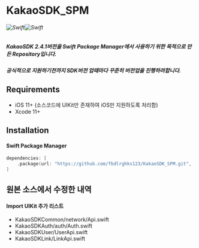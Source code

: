 # KakaoSDK_SPM

###### ![Swift](https://img.shields.io/badge/Version-2.4.1-bright%20green)![Swift](https://img.shields.io/badge/platform-iOS-orange)

##### KakaoSDK 2.4.1버전을 Swift Package Manager에서 사용하기 위한 목적으로 만든 Repository입니다.

##### 공식적으로 지원하기전까지 SDK버전 업때마다 꾸준히 버전업을 진행하려합니다.   



## Requirements

- iOS 11+ (소스코드에 UIKit만 존재하여 iOS만 지원하도록 처리함)
- Xcode 11+



## Installation

#### Swift Package Manager

```swift
dependencies: [
    .package(url: "https://github.com/fbdlrghks123/KakaoSDK_SPM.git", .upToNextMajor(from: "2.4.1"))
]
```





## 원본 소스에서 수정한 내역

#### Import UIKit 추가 리스트

- KakaoSDKCommon/network/Api.swift 
- KakaoSDKAuth/auth/Auth.swift
- KakaoSDKUser/UserApi.swift
- KakaoSDKLink/LinkApi.swift

